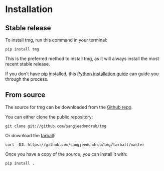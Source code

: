 # Installation

## Stable release

To install tmg, run this command in your
terminal:

``` console
pip install tmg
```

This is the preferred method to install tmg, as it will always install the most recent stable release.

If you don't have [pip][] installed, this [Python installation guide][]
can guide you through the process.

## From source

The source for tmg can be downloaded from
the [Github repo][].

You can either clone the public repository:

``` console
git clone git://github.com/sangjeedondrub/tmg
```

Or download the [tarball][]:

``` console
curl -OJL https://github.com/sangjeedondrub/tmg/tarball/master
```

Once you have a copy of the source, you can install it with:

``` console
pip install .
```

  [pip]: https://pip.pypa.io
  [Python installation guide]: http://docs.python-guide.org/en/latest/starting/installation/
  [Github repo]: https://github.com/%7B%7B%20cookiecutter.github_username%20%7D%7D/%7B%7B%20cookiecutter.project_slug%20%7D%7D
  [tarball]: https://github.com/%7B%7B%20cookiecutter.github_username%20%7D%7D/%7B%7B%20cookiecutter.project_slug%20%7D%7D/tarball/master
